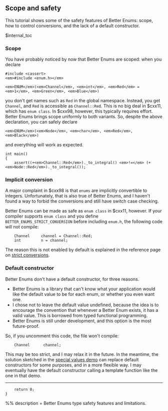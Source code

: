 ## Scope and safety

This tutorial shows some of the safety features of Better Enums: scope, how to
control conversions, and the lack of a default constructor.

$internal_toc

### Scope

You have probably noticed by now that Better Enums are scoped: when you declare

    #include <cassert>
    <em>#include <enum.h></em>

    <em>ENUM</em>(<em>Channel</em>, <em>int</em>, <em>Red</em> = <em>1</em>, <em>Green</em>, <em>Blue</em>)

you don't get names such as `Red` in the global namespace. Instead, you get
`Channel`, and `Red` is accessible as `Channel::Red`. This is no big deal in
$cxx11, which has `enum class`. In $cxx98, however, this typically requires
effort. Better Enums brings scope uniformly to both variants. So, despite the
above declaration, you can safely declare

    <em>ENUM</em>(<em>Node</em>, <em>char</em>, <em>Red</em>, <em>Black</em>)

and everything will work as expected.

    int main()
    {
        assert((+<em>Channel::Red</em>)._to_integral() <em>!=</em> (+<em>Node::Red</em>)._to_integral());

### Implicit conversion

A major complaint in $cxx98 is that `enums` are implicitly convertible to
integers. Unfortunately, that is also true of Better Enums, and I haven't found
a way to forbid the conversions and still have switch case checking.

Better Enums can be made as safe as `enum class` in $cxx11, however. If your
compiler supports `enum class` and you define
`BETTER_ENUMS_STRICT_CONVERSION` before including `enum.h`, the following code
will not compile:

~~~comment
    Channel     channel = Channel::Red;
    int         n = channel;
~~~

The reason this is not enabled by default is explained in the reference page on
[strict conversions](${prefix}OptInFeatures.html#StrictConversions).

### Default constructor

Better Enums don't have a default constructor, for three reasons.

  - Better Enums is a library that can't know what your application would like
    the default value to be for each enum, or whether you even want one.
  - I chose not to leave the default value undefined, because the idea is to
    encourage the convention that whenever a Better Enum exists, it has a valid
    value. This is borrowed from typed functional programming.
  - Better Enums is still under development, and this option is the most
    future-proof.

So, if you uncomment this code, the file won't compile:

~~~comment
    Channel      channel;
~~~

This may be too strict, and I may relax it in the future. In the meantime, the
solution sketched in the [special values demo](${prefix}demo/SpecialValues.html)
can replace default constructors for some purposes, and in a more flexible way.
I may eventually have the default constructor calling a template function like
the one in that demo.

---

        return 0;
    }

%% description = Better Enums type safety features and limitations.
